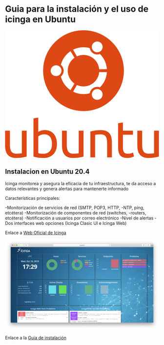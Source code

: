 # Guia para la instalación y el uso de icinga en Ubuntu
![Ejemplo](/img/ubuntu.png)
## Instalacion en Ubuntu 20.4

Icinga monitorea y asegura la eficacia de tu infraestructura, te da acceso a datos relevantes y genera alertas para mantenerte informado

Características principales:

-Monitorización de servicios de red (SMTP, POP3, HTTP, -NTP, ping, etcétera)
-Monitorización de componentes de red (switches, -routers, etcétera)
-Notificación a usuarios por correo electrónico
-Nivel de alertas
-Dos interfaces web opciones (Icinga Clasic UI e Icinga Web)

Enlace a [Web Oficial de Icinga](https://www.icinga.com)

![Ejemplo](/img/ejemploicinga.png)

Enlace a la [Guia de instalación](docs.md)


